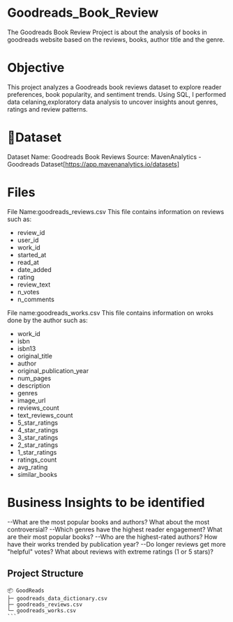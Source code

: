 # Goodreads_Book_Review
The Goodreads Book Review Project is about the analysis of books in goodreads website based on the reviews, books, author title and the genre.

# Objective
This project analyzes a Goodreads book reviews dataset to explore reader preferences, book popularity, and sentiment trends. Using SQL, I performed data celaning,exploratory data analysis to uncover insights anout genres, ratings and review patterns.

# 📂Dataset
Dataset Name: Goodreads Book Reviews
Source: MavenAnalytics - Goodreads Dataset[https://app.mavenanalytics.io/datasets]
# Files
File Name:goodreads_reviews.csv
This file contains information on reviews such as:
- review_id
- user_id
- work_id
- started_at
- read_at
- date_added
- rating
- review_text
- n_votes
- n_comments

File name:goodreads_works.csv
This file contains information on wroks done by the author such as:
- work_id
- isbn
- isbn13
- original_title
- author
- original_publication_year
- num_pages
- description
- genres
- image_url
- reviews_count
- text_reviews_count
- 5_star_ratings
- 4_star_ratings
- 3_star_ratings
- 2_star_ratings
- 1_star_ratings
- ratings_count
- avg_rating
- similar_books

# Business Insights to be identified
--What are the most popular books and authors? What about the most controversial?
--Which genres have the highest reader engagement? What are their most popular books?
--Who are the highest-rated authors? How have their works trended by publication year?
--Do longer reviews get more "helpful" votes? What about reviews with extreme ratings (1 or 5 stars)?

## Project Structure
``````
📦 GoodReads
├─ goodreads_data_dictionary.csv
├─ goodreads_reviews.csv
└─ goodreads_works.csv
```

